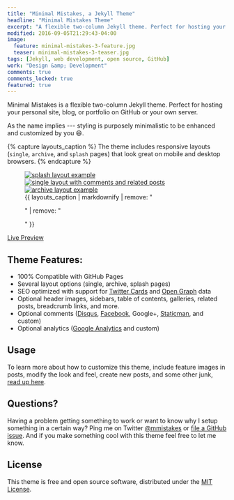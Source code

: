 ```yaml
---
title: "Minimal Mistakes, a Jekyll Theme"
headline: "Minimal Mistakes Theme"
excerpt: "A flexible two-column Jekyll theme. Perfect for hosting your personal site, blog, or portfolio on GitHub or your own server."
modified: 2016-09-05T21:29:43-04:00
image: 
  feature: minimal-mistakes-3-feature.jpg
  teaser: minimal-mistakes-3-teaser.jpg
tags: [Jekyll, web development, open source, GitHub]
work: "Design &amp; Development"
comments: true
comments_locked: true
featured: true
---
```


Minimal Mistakes is a flexible two-column Jekyll theme. Perfect for hosting your personal site, blog, or portfolio on GitHub or your own server. 

As the name implies --- styling is purposely minimalistic to be enhanced and customized by you :smile:.

{% capture layouts_caption %}
The theme includes responsive layouts (`single`, `archive`, and `splash` pages) that look great on mobile and desktop browsers.
{% endcapture %}

<figure class="third">
  <a href="{{ site.url }}/assets/images/mm-layout-splash.png"><img src="{{ site.url }}/assets/images/mm-layout-splash.png" alt="splash layout example"></a>
  <a href="{{ site.url }}/assets/images/mm-layout-single-meta.png"><img src="{{ site.url }}/assets/images/mm-layout-single-meta.png" alt="single layout with comments and related posts"></a>
  <a href="{{ site.url }}/assets/images/mm-layout-archive.png"><img src="{{ site.url }}/assets/images/mm-layout-archive.png" alt="archive layout example"></a>
  <figcaption>{{ layouts_caption | markdownify | remove: "<p>" | remove: "</p>" }}</figcaption>
</figure>

<p markdown="0">
  <a href="https://mmistakes.github.io/minimal-mistakes/" onclick="ga('send', 'event', 'link', 'click', 'Preview Minimal Mistakes');" class="btn">Live Preview</a>
</p>

## Theme Features:

- 100% Compatible with GitHub Pages
- Several layout options (single, archive, splash pages)
- SEO optimized with support for [Twitter Cards](https://dev.twitter.com/cards/overview) and [Open Graph](http://ogp.me/) data
- Optional header images, sidebars, table of contents, galleries, related posts, breadcrumb links, and more.
- Optional comments ([Disqus](https://disqus.com/), [Facebook](https://developers.facebook.com/docs/plugins/comments), Google+, [Staticman](https://staticman.net/), and custom)
- Optional analytics ([Google Analytics](https://www.google.com/analytics/) and custom)

## Usage

To learn more about how to customize this theme, include feature images in posts, modify the look and feel, create new posts, and some other junk, [read up here](https://mmistakes.github.io/minimal-mistakes/docs/quick-start-guide/).

## Questions?

Having a problem getting something to work or want to know why I setup something in a certain way? Ping me on Twitter [@mmistakes](http://twitter.com/mmistakes) or [file a GitHub issue](https://github.com/mmistakes/minimal-mistakes/issues/new). And if you make something cool with this theme feel free to let me know.

## License

This theme is free and open source software, distributed under the [MIT License](https://github.com/mmistakes/minimal-mistakes/blob/master/LICENSE).
